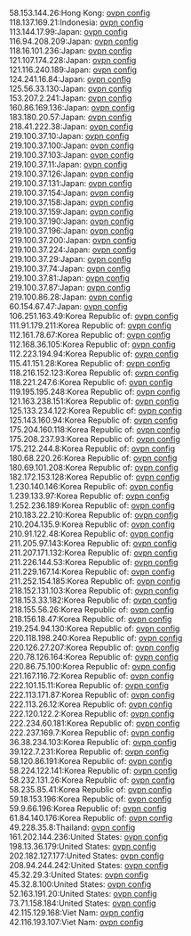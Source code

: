58.153.144.26:Hong Kong: [ovpn config](vpn/58_153_144_26.ovpn)  
118.137.169.21:Indonesia: [ovpn config](vpn/118_137_169_21.ovpn)  
113.144.17.99:Japan: [ovpn config](vpn/113_144_17_99.ovpn)  
116.94.208.209:Japan: [ovpn config](vpn/116_94_208_209.ovpn)  
118.16.101.236:Japan: [ovpn config](vpn/118_16_101_236.ovpn)  
121.107.174.228:Japan: [ovpn config](vpn/121_107_174_228.ovpn)  
121.116.240.189:Japan: [ovpn config](vpn/121_116_240_189.ovpn)  
124.241.16.84:Japan: [ovpn config](vpn/124_241_16_84.ovpn)  
125.56.33.130:Japan: [ovpn config](vpn/125_56_33_130.ovpn)  
153.207.2.241:Japan: [ovpn config](vpn/153_207_2_241.ovpn)  
160.86.169.136:Japan: [ovpn config](vpn/160_86_169_136.ovpn)  
183.180.20.57:Japan: [ovpn config](vpn/183_180_20_57.ovpn)  
218.41.222.38:Japan: [ovpn config](vpn/218_41_222_38.ovpn)  
219.100.37.10:Japan: [ovpn config](vpn/219_100_37_10.ovpn)  
219.100.37.100:Japan: [ovpn config](vpn/219_100_37_100.ovpn)  
219.100.37.103:Japan: [ovpn config](vpn/219_100_37_103.ovpn)  
219.100.37.11:Japan: [ovpn config](vpn/219_100_37_11.ovpn)  
219.100.37.126:Japan: [ovpn config](vpn/219_100_37_126.ovpn)  
219.100.37.131:Japan: [ovpn config](vpn/219_100_37_131.ovpn)  
219.100.37.154:Japan: [ovpn config](vpn/219_100_37_154.ovpn)  
219.100.37.158:Japan: [ovpn config](vpn/219_100_37_158.ovpn)  
219.100.37.159:Japan: [ovpn config](vpn/219_100_37_159.ovpn)  
219.100.37.190:Japan: [ovpn config](vpn/219_100_37_190.ovpn)  
219.100.37.196:Japan: [ovpn config](vpn/219_100_37_196.ovpn)  
219.100.37.200:Japan: [ovpn config](vpn/219_100_37_200.ovpn)  
219.100.37.224:Japan: [ovpn config](vpn/219_100_37_224.ovpn)  
219.100.37.29:Japan: [ovpn config](vpn/219_100_37_29.ovpn)  
219.100.37.74:Japan: [ovpn config](vpn/219_100_37_74.ovpn)  
219.100.37.81:Japan: [ovpn config](vpn/219_100_37_81.ovpn)  
219.100.37.87:Japan: [ovpn config](vpn/219_100_37_87.ovpn)  
219.100.86.28:Japan: [ovpn config](vpn/219_100_86_28.ovpn)  
60.154.67.47:Japan: [ovpn config](vpn/60_154_67_47.ovpn)  
106.251.163.49:Korea Republic of: [ovpn config](vpn/106_251_163_49.ovpn)  
111.91.179.211:Korea Republic of: [ovpn config](vpn/111_91_179_211.ovpn)  
112.161.78.67:Korea Republic of: [ovpn config](vpn/112_161_78_67.ovpn)  
112.168.36.105:Korea Republic of: [ovpn config](vpn/112_168_36_105.ovpn)  
112.223.194.94:Korea Republic of: [ovpn config](vpn/112_223_194_94.ovpn)  
115.41.151.28:Korea Republic of: [ovpn config](vpn/115_41_151_28.ovpn)  
118.216.152.123:Korea Republic of: [ovpn config](vpn/118_216_152_123.ovpn)  
118.221.247.6:Korea Republic of: [ovpn config](vpn/118_221_247_6.ovpn)  
119.195.195.248:Korea Republic of: [ovpn config](vpn/119_195_195_248.ovpn)  
121.163.238.151:Korea Republic of: [ovpn config](vpn/121_163_238_151.ovpn)  
125.133.234.122:Korea Republic of: [ovpn config](vpn/125_133_234_122.ovpn)  
125.143.160.94:Korea Republic of: [ovpn config](vpn/125_143_160_94.ovpn)  
175.204.160.118:Korea Republic of: [ovpn config](vpn/175_204_160_118.ovpn)  
175.208.237.93:Korea Republic of: [ovpn config](vpn/175_208_237_93.ovpn)  
175.212.244.8:Korea Republic of: [ovpn config](vpn/175_212_244_8.ovpn)  
180.68.220.26:Korea Republic of: [ovpn config](vpn/180_68_220_26.ovpn)  
180.69.101.208:Korea Republic of: [ovpn config](vpn/180_69_101_208.ovpn)  
182.172.153.128:Korea Republic of: [ovpn config](vpn/182_172_153_128.ovpn)  
1.230.140.146:Korea Republic of: [ovpn config](vpn/1_230_140_146.ovpn)  
1.239.133.97:Korea Republic of: [ovpn config](vpn/1_239_133_97.ovpn)  
1.252.236.189:Korea Republic of: [ovpn config](vpn/1_252_236_189.ovpn)  
210.183.22.210:Korea Republic of: [ovpn config](vpn/210_183_22_210.ovpn)  
210.204.135.9:Korea Republic of: [ovpn config](vpn/210_204_135_9.ovpn)  
210.91.122.48:Korea Republic of: [ovpn config](vpn/210_91_122_48.ovpn)  
211.205.97.143:Korea Republic of: [ovpn config](vpn/211_205_97_143.ovpn)  
211.207.171.132:Korea Republic of: [ovpn config](vpn/211_207_171_132.ovpn)  
211.226.144.53:Korea Republic of: [ovpn config](vpn/211_226_144_53.ovpn)  
211.229.167.14:Korea Republic of: [ovpn config](vpn/211_229_167_14.ovpn)  
211.252.154.185:Korea Republic of: [ovpn config](vpn/211_252_154_185.ovpn)  
218.152.131.103:Korea Republic of: [ovpn config](vpn/218_152_131_103.ovpn)  
218.153.33.182:Korea Republic of: [ovpn config](vpn/218_153_33_182.ovpn)  
218.155.56.26:Korea Republic of: [ovpn config](vpn/218_155_56_26.ovpn)  
218.156.18.47:Korea Republic of: [ovpn config](vpn/218_156_18_47.ovpn)  
219.254.94.130:Korea Republic of: [ovpn config](vpn/219_254_94_130.ovpn)  
220.118.198.240:Korea Republic of: [ovpn config](vpn/220_118_198_240.ovpn)  
220.126.27.207:Korea Republic of: [ovpn config](vpn/220_126_27_207.ovpn)  
220.78.126.164:Korea Republic of: [ovpn config](vpn/220_78_126_164.ovpn)  
220.86.75.100:Korea Republic of: [ovpn config](vpn/220_86_75_100.ovpn)  
221.167.116.72:Korea Republic of: [ovpn config](vpn/221_167_116_72.ovpn)  
222.101.15.11:Korea Republic of: [ovpn config](vpn/222_101_15_11.ovpn)  
222.113.171.87:Korea Republic of: [ovpn config](vpn/222_113_171_87.ovpn)  
222.113.26.12:Korea Republic of: [ovpn config](vpn/222_113_26_12.ovpn)  
222.120.122.2:Korea Republic of: [ovpn config](vpn/222_120_122_2.ovpn)  
222.234.60.181:Korea Republic of: [ovpn config](vpn/222_234_60_181.ovpn)  
222.237.169.7:Korea Republic of: [ovpn config](vpn/222_237_169_7.ovpn)  
36.38.234.103:Korea Republic of: [ovpn config](vpn/36_38_234_103.ovpn)  
39.122.7.231:Korea Republic of: [ovpn config](vpn/39_122_7_231.ovpn)  
58.120.86.191:Korea Republic of: [ovpn config](vpn/58_120_86_191.ovpn)  
58.224.122.141:Korea Republic of: [ovpn config](vpn/58_224_122_141.ovpn)  
58.232.131.26:Korea Republic of: [ovpn config](vpn/58_232_131_26.ovpn)  
58.235.85.41:Korea Republic of: [ovpn config](vpn/58_235_85_41.ovpn)  
59.18.153.196:Korea Republic of: [ovpn config](vpn/59_18_153_196.ovpn)  
59.9.66.196:Korea Republic of: [ovpn config](vpn/59_9_66_196.ovpn)  
61.84.140.176:Korea Republic of: [ovpn config](vpn/61_84_140_176.ovpn)  
49.228.35.8:Thailand: [ovpn config](vpn/49_228_35_8.ovpn)  
161.202.144.236:United States: [ovpn config](vpn/161_202_144_236.ovpn)  
198.13.36.179:United States: [ovpn config](vpn/198_13_36_179.ovpn)  
202.182.127.177:United States: [ovpn config](vpn/202_182_127_177.ovpn)  
208.94.244.242:United States: [ovpn config](vpn/208_94_244_242.ovpn)  
45.32.29.3:United States: [ovpn config](vpn/45_32_29_3.ovpn)  
45.32.8.100:United States: [ovpn config](vpn/45_32_8_100.ovpn)  
52.163.191.20:United States: [ovpn config](vpn/52_163_191_20.ovpn)  
73.71.158.184:United States: [ovpn config](vpn/73_71_158_184.ovpn)  
42.115.129.168:Viet Nam: [ovpn config](vpn/42_115_129_168.ovpn)  
42.116.193.107:Viet Nam: [ovpn config](vpn/42_116_193_107.ovpn)  
